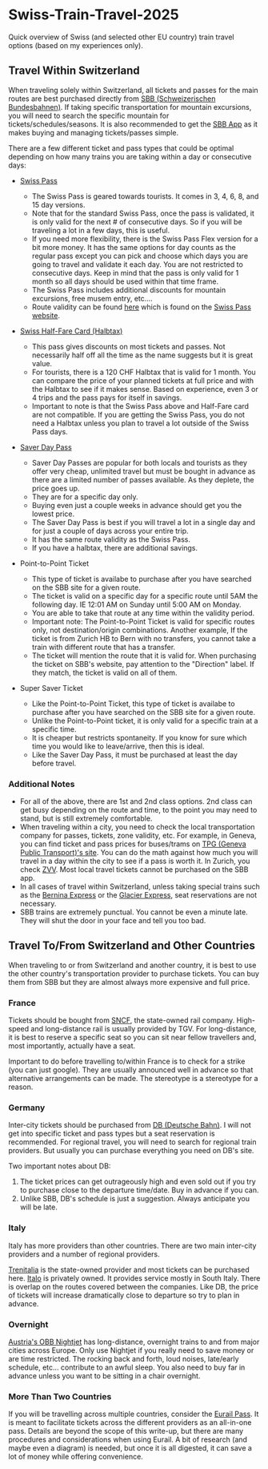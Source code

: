 # Swiss-Train-Travel-2025
Quick overview of Swiss (and selected other EU country) train travel options (based on my experiences only).

## Travel Within Switzerland

When traveling solely within Switzerland, all tickets and passes for the main routes are best purchased directly from [SBB (Schweizerischen Bundesbahnen)](https://www.sbb.ch/en). If taking specific transportation for mountain excursions, you will need to search the specific mountain for tickets/schedules/seasons. It is also recommended to get the [SBB App](https://www.sbb.ch/en/travel-information/apps/sbb-mobile.html) as it makes buying and managing tickets/passes simple.

There are a few different ticket and pass types that could be optimal depending on how many trains you are taking within a day or consecutive days:

- [Swiss Pass](https://www.sbb.ch/en/tickets-offers/tickets/guests-abroad/swiss-travel-pass.html)
  - The Swiss Pass is geared towards tourists. It comes in 3, 4, 6, 8, and 15 day versions.
  - Note that for the standard Swiss Pass, once the pass is validated, it is only valid for the next # of consecutive days. So if you will be traveling a lot in a few days, this is useful.
  - If you need more flexibility, there is the Swiss Pass Flex version for a bit more money. It has the same options for day counts as the regular pass except you can pick and choose which days you are going to travel and validate it each day. You are not restricted to consecutive days. Keep in mind that the pass is only valid for 1 month so all days should be used within that time frame.
  - The Swiss Pass includes additional discounts for mountain excursions, free musem entry, etc....
  - Route validity can be found [here](https://www.travelswitzerland.com/en/downloads/?wpdmdl=63507) which is found on the [Swiss Pass website](https://swisstravelpass.com/).

- [Swiss Half-Fare Card (Halbtax)](https://www.sbb.ch/en/tickets-offers/tickets/guests-abroad/swiss-half-fare-card.html)
  - This pass gives discounts on most tickets and passes. Not necessarily half off all the time as the name suggests but it is great value.
  - For tourists, there is a 120 CHF Halbtax that is valid for 1 month. You can compare the price of your planned tickets at full price and with the Halbtax to see if it makes sense. Based on experience, even 3 or 4 trips and the pass pays for itself in savings.
  - Important to note is that the Swiss Pass above and Half-Fare card are not compatible. If you are getting the Swiss Pass, you do not need a Halbtax unless you plan to travel a lot outside of the Swiss Pass days.

- [Saver Day Pass](https://www.sbb.ch/en/tickets-offers/tickets/day-passes/saver-day-pass.html)
  - Saver Day Passes are popular for both locals and tourists as they offer very cheap, unlimited travel but must be bought in advance as there are a limited number of passes available. As they deplete, the price goes up.
  - They are for a specific day only.
  - Buying even just a couple weeks in advance should get you the lowest price.
  - The Saver Day Pass is best if you will travel a lot in a single day and for just a couple of days across your entire trip.
  - It has the same route validity as the Swiss Pass.
  - If you have a halbtax, there are additional savings.

- Point-to-Point Ticket
  - This type of ticket is availabe to purchase after you have searched on the SBB site for a given route.
  - The ticket is valid on a specific day for a specific route until 5AM the following day. IE 12:01 AM on Sunday until 5:00 AM on Monday.
  - You are able to take that route at any time within the validity period.
  - Important note: The Point-to-Point Ticket is valid for specific routes only, not destination/origin combinations. Another example, If the ticket is from Zurich HB to Bern with no transfers, you cannot take a train with different route that has a transfer.
  - The ticket will mention the route that it is valid for. When purchasing the ticket on SBB's website, pay attention to the "Direction" label. If they match, the ticket is valid on all of them.

- Super Saver Ticket
  - Like the Point-to-Point Ticket, this type of ticket is availabe to purchase after you have searched on the SBB site for a given route.
  - Unlike the Point-to-Point ticket, it is only valid for a specific train at a specific time.
  - It is cheaper but restricts spontaneity. If you know for sure which time you would like to leave/arrive, then this is ideal.
  - Like the Saver Day Pass, it must be purchased at least the day before travel.


### Additional Notes
- For all of the above, there are 1st and 2nd class options. 2nd class can get busy depending on the route and time, to the point you may need to stand, but is still extremely comfortable.
- When traveling within a city, you need to check the local transportation company for passes, tickets, zone validity, etc. For example, in Geneva, you can find ticket and pass prices for buses/trams on [TPG (Geneva Public Transport)'s site](https://www.tpg.ch/en/ticket-fares). You can do the math against how much you will travel in a day within the city to see if a pass is worth it. In Zurich, you check [ZVV](https://www.zvv.ch/en/travelcards-and-tickets/tickets.html). Most local travel tickets cannot be purchased on the SBB app.
- In all cases of travel within Switzerland, unless taking special trains such as the [Bernina Express](https://www.myswitzerland.com/en-ca/experiences/bernina-express/) or the [Glacier Express](https://glacierexpress.ch/en), seat reservations are not necessary.
- SBB trains are extremely punctual. You cannot be even a minute late. They will shut the door in your face and tell you too bad.

## Travel To/From Switzerland and Other Countries

When traveling to or from Switzerland and another country, it is best to use the other country's transportation provider to purchase tickets. You can buy them from SBB but they are almost always more expensive and full price.

### France

Tickets should be bought from [SNCF](https://www.sncf-connect.com/en-en/), the state-owned rail company. High-speed and long-distance rail is usually provided by TGV. For long-distance, it is best to reserve a specific seat so you can sit near fellow travellers and, most importantly, actually have a seat.

Important to do before travelling to/within France is to check for a strike (you can just google). They are usually announced well in advance so that alternative arrangements can be made. The stereotype is a stereotype for a reason.

### Germany

Inter-city tickets should be purchased from [DB (Deutsche Bahn)](https://int.bahn.de/en). I will not get into specific ticket and pass types but a seat reservation is recommended. For regional travel, you will need to search for regional train providers. But usually you can purchase everything you need on DB's site.

Two important notes about DB:
1. The ticket prices can get outrageously high and even sold out if you try to purchase close to the departure time/date. Buy in advance if you can.
2. Unlike SBB, DB's schedule is just a suggestion. Always anticipate you will be late.

### Italy

Italy has more providers than other countries. There are two main inter-city providers and a number of regional providers.

[Trenitalia](https://www.trenitalia.com/en.html) is the state-owned provider and most tickets can be purchased here. [Italo](https://www.italotreno.com/en) is privately owned. It provides service mostly in South Italy. There is overlap on the routes covered between the companies. Like DB, the price of tickets will increase dramatically close to departure so try to plan in advance.

### Overnight

[Austria's OBB Nightjet](https://www.nightjet.com/en/) has long-distance, overnight trains to and from major cities across Europe. Only use Nightjet if you really need to save money or are time restricted. The rocking back and forth, loud noises, late/early schedule, etc... contribute to an awful sleep. You also need to buy far in advance unless you want to be sitting in a chair overnight.

### More Than Two Countries

If you will be travelling across multiple countries, consider the [Eurail Pass](https://www.eurail.com/en). It is meant to facilitate tickets across the different providers as an all-in-one pass. Details are beyond the scope of this write-up, but there are many procedures and considerations when using Eurail. A bit of research (and maybe even a diagram) is needed, but once it is all digested, it can save a lot of money while offering convenience.


